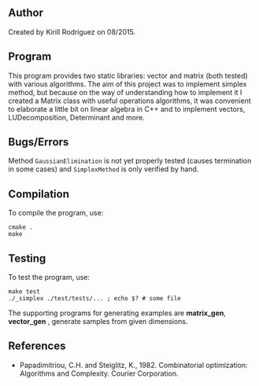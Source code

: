 ## Author

Created by Kirill Rodriguez on 08/2015.

## Program

This program provides two static libraries: vector and matrix (both tested) with various algorithms. The aim of this project was to implement simplex method, but because on the way of understanding how to implement it I created a Matrix class with useful operations algorithms, it was convenient to elaborate a little bit on linear algebra in C++ and to implement vectors, LUDecomposition, Determinant and more.

## Bugs/Errors

Method `GaussianElimination` is not yet properly tested (causes termination in some cases) and `SimplexMethod` is only verified by hand.

## Compilation

To compile the program, use:

    cmake .
    make

## Testing

To test the program, use:

    make test
    ./_simplex ./test/tests/... ; echo $? # some file

The supporting programs for generating examples are **matrix_gen**, **vector_gen** , generate samples from given dimensions.

## References

* Papadimitriou, C.H. and Steiglitz, K., 1982. Combinatorial optimization: Algorithms and Complexity. Courier Corporation.
